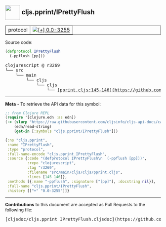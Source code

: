 ## <img width="48px" valign="middle" src="http://i.imgur.com/Hi20huC.png"> cljs.pprint/IPrettyFlush

 <table border="1">
<tr>

<td>protocol</td>
<td><a href="https://github.com/cljsinfo/cljs-api-docs/tree/0.0-3255"><img valign="middle" alt="[+] 0.0-3255" src="https://img.shields.io/badge/+-0.0--3255-lightgrey.svg"></a> </td>
</tr>
</table>






Source code:

```clj
(defprotocol IPrettyFlush
  (-ppflush [pp]))
```

 <pre>
clojurescript @ r3269
└── src
    └── main
        └── cljs
            └── cljs
                └── <ins>[pprint.cljs:145-146](https://github.com/clojure/clojurescript/blob/r3269/src/main/cljs/cljs/pprint.cljs#L145-L146)</ins>
</pre>


---

__Meta__ - To retrieve the API data for this symbol:

```clj
;; from Clojure REPL
(require '[clojure.edn :as edn])
(-> (slurp "https://raw.githubusercontent.com/cljsinfo/cljs-api-docs/catalog/cljs-api.edn")
    (edn/read-string)
    (get-in [:symbols "cljs.pprint/IPrettyFlush"]))
```

```clj
{:ns "cljs.pprint",
 :name "IPrettyFlush",
 :type "protocol",
 :full-name-encode "cljs.pprint_IPrettyFlush",
 :source {:code "(defprotocol IPrettyFlush\n  (-ppflush [pp]))",
          :repo "clojurescript",
          :tag "r3269",
          :filename "src/main/cljs/cljs/pprint.cljs",
          :lines [145 146]},
 :methods [{:name "-ppflush", :signature ["[pp]"], :docstring nil}],
 :full-name "cljs.pprint/IPrettyFlush",
 :history [["+" "0.0-3255"]]}

```

---

__Contributions__ to this document are accepted as Pull Requests to the following file:

 <pre>
[cljsdoc/cljs.pprint_IPrettyFlush.cljsdoc](https://github.com/cljsinfo/cljs-api-docs/blob/master/cljsdoc/cljs.pprint_IPrettyFlush.cljsdoc)
</pre>

